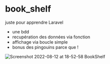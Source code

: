 # book_shelf
juste pour apprendre Laravel 
 - une bdd
 - recupération des données via fonction 
 - affichage via boucle simple
 - bonus des pingouins parce que !

![Screenshot 2022-08-12 at 18-52-58 BookShelf](https://user-images.githubusercontent.com/30318118/184406712-93d97a07-841d-4f9f-9d48-ddd536c10739.png)
